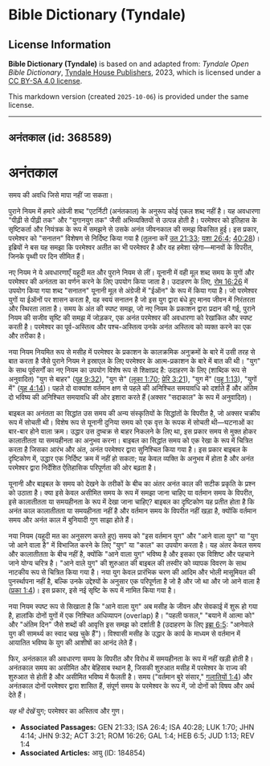 # Bible Dictionary (Tyndale)

## License Information

**Bible Dictionary (Tyndale)** is based on and adapted from: _Tyndale Open Bible Dictionary_, [Tyndale House Publishers](https://tyndaleopenresources.com/), 2023, which is licensed under a [CC BY-SA 4.0 license](https://creativecommons.org/licenses/by-sa/4.0/legalcode.en).

This markdown version (created `2025-10-06`) is provided under the same license.



--------------------------------

## अनंतकाल (id: 368589)

अनंतकाल
=======

समय की अवधि जिसे मापा नहीं जा सकता।

पुराने नियम में हमारे अंग्रेजी शब्द "एटर्निटी (अनंतकाल) के अनुरूप कोई एकल शब्द नहीं है। यह अवधारणा "पीढ़ी से पीढ़ी तक" और "युगानयुग तक" जैसी अभिव्यक्तियों से उत्पन्न होती है। परमेश्वर को इतिहास के सृष्टिकर्ता और नियंत्रक के रूप में समझने से उसके अनंत जीवनकाल की समझ विकसित हुई। इस प्रकार, परमेश्वर को "सनातन" विशेषण से निर्दिष्ट किया गया है (तुलना करें [उत 21:33](https://ref.ly/Gen21:33); [यशा 26:4](https://ref.ly/Isa26:4); [40:28](https://ref.ly/Isa40:28))। इब्रियों ने बस यह समझा कि परमेश्वर अतीत का भी परमेश्वर है और वह हमेशा रहेगा—मानवों के विपरीत, जिनके पृथ्वी पर दिन सीमित हैं।

नए नियम ने ये अवधारणाएँ यहूदी मत और पुराने नियम से लीं। यूनानी में वही मूल शब्द समय के युगों और परमेश्वर की अनंतता का वर्णन करने के लिए उपयोग किया जाता है। उदाहरण के लिए, [रोम 16:26](https://ref.ly/Rom16:26) में उपयोग किया गया शब्द "सनातन" यूनानी मूल से अंग्रेजी में "ईऑन" के रूप में किया गया है। जो परमेश्वर युगों या ईऑनों पर शासन करता है, वह स्वयं सनातन है जो इस युग द्वारा बंधे हुए मानव जीवन में निरंतरता और स्थिरता लाता है। समय के अंत की स्पष्ट समझ, जो नए नियम के प्रकाशन द्वारा प्रदान की गई, पुराने नियम की सजीव सृष्टि की समझ में जोड़कर, एक अनंत परमेश्वर की अवधारणा को रेखांकित और स्पष्ट करती है। परमेश्वर का पूर्व\-अस्तित्व और पश्च\-अस्तित्व उनके अनंत अस्तित्व को व्यक्त करने का एक और तरीका है।

नया नियम नियमित रूप से मसीह में परमेश्वर के प्रकाशन के कालक्रमिक अनुक्रमों के बारे में उसी तरह से बात करता है जैसे पुराने नियम ने इस्राएल के लिए परमेश्वर के आत्म\-प्रकाशन के बारे में बात की थी। "युग" के साथ पूर्वसर्गों का नए नियम का उपयोग विशेष रूप से शिक्षाप्रद है: उदाहरण के लिए (शाब्दिक रूप से अनुवादित) "युग से बाहर" ([यूह 9:32](https://ref.ly/John9:32)), "युग से" ([लूका 1:70](https://ref.ly/Luke1:70); [प्रेरि 3:21](https://ref.ly/Acts3:21)), "युग में" ([यहू 1:13](https://ref.ly/Jude1:13)), "युगों में" ([यूह 4:14](https://ref.ly/John4:14))। पहले दो वाक्यांश वर्तमान क्षण से पहले की अनिश्चित समयावधि को दर्शाते हैं और अंतिम दो भविष्य की अनिश्चित समयावधि की ओर इशारा करते हैं (अक्सर "सदाकाल" के रूप में अनुवादित)।

बाइबल का अनंतता का सिद्धांत उस समय की अन्य संस्कृतियों के सिद्धांतों के विपरीत है, जो अक्सर चक्रीय रूप में सोचती थी। विशेष रूप से यूनानी दुनिया समय को एक वृत्त के रूपक में सोचती थी—घटनाओं का बार\-बार होने वाला क्रम। उद्धार उस दुष्चक्र से बाहर निकलने के लिए था, इस प्रकार समय से मुक्त होकर कालातीतता या समयहीनता का अनुभव करना। बाइबल का सिद्धांत समय को एक रेखा के रूप में चित्रित करता है जिसका आरंभ और अंत, अनंत परमेश्वर द्वारा सुनिश्चित किया गया है। इस प्रकार बाइबल के दृष्टिकोण में, उद्धार एक निर्दिष्ट क्रम में नहीं हो सकता; यह केवल व्यक्ति के अनुभव में होता है और अनंत परमेश्वर द्वारा निर्देशित ऐतिहासिक परिपूर्णता की ओर बढ़ता है।

यूनानी और बाइबल के समय को देखने के तरीकों के बीच का अंतर अनंत काल की सटीक प्रकृति के प्रश्न को उठाता है। क्या इसे केवल असीमित समय के रूप में समझा जाना चाहिए या वर्तमान समय के विपरीत, इसे कालातीतता या समयहीनता के रूप में देखा जाना चाहिए? बाइबल का दृष्टिकोण यह प्रतीत होता है कि अनंत काल कालातीतता या समयहीनता नहीं है और वर्तमान समय के विपरीत नहीं खड़ा है, क्योंकि वर्तमान समय और अनंत काल में बुनियादी गुण साझा होते हैं।

नया नियम (यहूदी मत का अनुसरण करते हुए) समय को "इस वर्तमान युग" और "आने वाला युग" या "युग जो आने वाला है" में विभाजित करने के लिए "युग" या "काल" का उपयोग करता है। यह अंतर केवल समय और कालातीतता के बीच नहीं है, क्योंकि "आने वाला युग" भविष्य है और इसका एक विशिष्ट और पहचाने जाने योग्य चरित्र है। "आने वाले युग" की शुरुआत की बाइबल की तस्वीर को व्यापक विवरण के साथ नाटकीय रूप से चित्रित किया गया है। नया युग केवल प्रारंभिक चरण की आदिम और भोली मासूमियत की पुनर्स्थापना नहीं है, बल्कि उनके उद्देश्यों के अनुसार एक परिपूर्णता है जो है और जो था और जो आने वाला है ([प्रका 1:4](https://ref.ly/Rev1:4))। इस प्रकार, इसे नई सृष्टि के रूप में नामित किया गया है।

नया नियम स्पष्ट रूप से सिखाता है कि "आने वाला युग" अब मसीह के जीवन और सेवकाई में शुरू हो गया है, हालांकि दोनों युगों में एक निश्चित अधिव्यापन (overlap) है। "पहली फसल," "बयाने में आत्मा को" और "अंतिम दिन" जैसे शब्दों की आवृत्ति इस समझ को दर्शाती है (उदाहरण के लिए [इब्रा 6:5](https://ref.ly/Heb6:5): "आनेवाले युग की सामर्थ्य का स्वाद चख चुके हैं")। विश्वासी मसीह के उद्धार के कार्य के माध्यम से वर्तमान में आयातित भविष्य के युग की आशीषों का आनंद लेते हैं।

फिर, अनंतकाल की अवधारणा समय के विपरीत और विरोध में समयहीनता के रूप में नहीं खड़ी होती है। अनंतकाल समय का असीमित और बेहिसाब स्थान है, जिसकी शुरुआत मसीह में परमेश्वर के राज्य की शुरुआत से होती है और असीमित भविष्य में फैलती है। समय ("वर्तमान बुरे संसार," [गलातियों 1:4](https://ref.ly/Gal1:4)) और अनंतकाल दोनों परमेश्वर द्वारा शासित हैं, संपूर्ण समय के परमेश्वर के रूप में, जो दोनों को विषय और अर्थ देते हैं।

*यह भी देखें* युग; परमेश्वर का अस्तित्व और गुण।

* **Associated Passages:** GEN 21:33; ISA 26:4; ISA 40:28; LUK 1:70; JHN 4:14; JHN 9:32; ACT 3:21; ROM 16:26; GAL 1:4; HEB 6:5; JUD 1:13; REV 1:4
* **Associated Articles:** आयु (ID: 184854)

